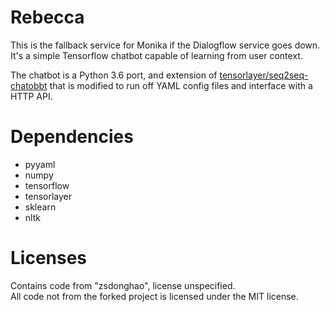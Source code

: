 # Rebecca

This is the fallback service for Monika if the Dialogflow service goes down.  
It's a simple Tensorflow chatbot capable of learning from user context.

The chatbot is a Python 3.6 port, and extension of [tensorlayer/seq2seq-chatobbt](https://github.com/tensorlayer/seq2seq-chatbot) that is modified to run off YAML config files and interface with a HTTP API.

# Dependencies

 - pyyaml
 - numpy
 - tensorflow
 - tensorlayer
 - sklearn
 - nltk

# Licenses

Contains code from "zsdonghao", license unspecified.  
All code not from the forked project is licensed under the MIT license.